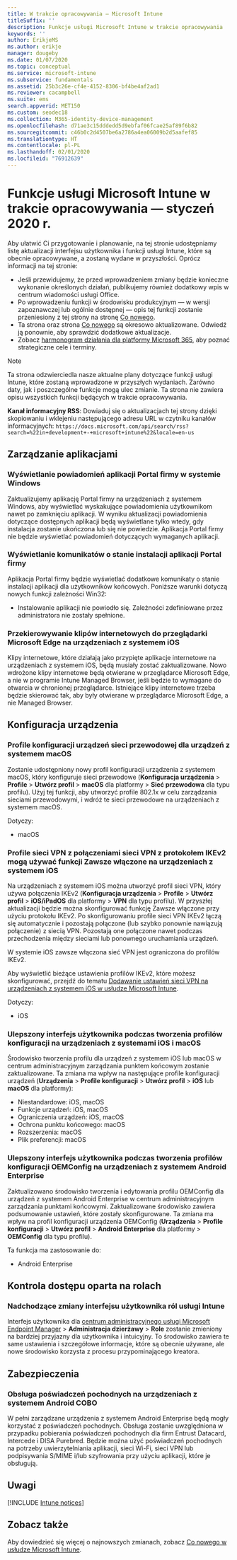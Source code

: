 ```yaml
---
title: W trakcie opracowywania — Microsoft Intune
titleSuffix: ''
description: Funkcje usługi Microsoft Intune w trakcie opracowywania
keywords: ''
author: ErikjeMS
ms.author: erikje
manager: dougeby
ms.date: 01/07/2020
ms.topic: conceptual
ms.service: microsoft-intune
ms.subservice: fundamentals
ms.assetid: 25b3c26e-cf4e-4152-8306-bf4be4af2ad1
ms.reviewer: cacampbell
ms.suite: ems
search.appverid: MET150
ms.custom: seodec18
ms.collection: M365-identity-device-management
ms.openlocfilehash: d71ae3c15dddedd5d9ebfaf06fcae25af89f6b82
ms.sourcegitcommit: c46b0c2d4507be6a2786a4ea06009b2d5aafef85
ms.translationtype: HT
ms.contentlocale: pl-PL
ms.lasthandoff: 02/01/2020
ms.locfileid: "76912639"
---
```

# <a name="in-development-for-microsoft-intune---january-2020"></a>Funkcje usługi Microsoft Intune w trakcie opracowywania — styczeń 2020 r.

Aby ułatwić Ci przygotowanie i planowanie, na tej stronie udostępniamy listę aktualizacji interfejsu użytkownika i funkcji usługi Intune, które są obecnie opracowywane, a zostaną wydane w przyszłości. Oprócz informacji na tej stronie: 

- Jeśli przewidujemy, że przed wprowadzeniem zmiany będzie konieczne wykonanie określonych działań, publikujemy również dodatkowy wpis w centrum wiadomości usługi Office.
- Po wprowadzeniu funkcji w środowisku produkcyjnym — w wersji zapoznawczej lub ogólnie dostępnej — opis tej funkcji zostanie przeniesiony z tej strony na stronę [Co nowego](whats-new.md).
- Ta strona oraz strona [Co nowego](whats-new.md) są okresowo aktualizowane. Odwiedź ją ponownie, aby sprawdzić dodatkowe aktualizacje.
- Zobacz [harmonogram działania dla platformy Microsoft 365](https://www.microsoft.com/microsoft-365/roadmap?rtc=2&filters=EMS), aby poznać strategiczne cele i terminy.

> [!NOTE]
> Ta strona odzwierciedla nasze aktualne plany dotyczące funkcji usługi Intune, które zostaną wprowadzone w przyszłych wydaniach. Zarówno daty, jak i poszczególne funkcje mogą ulec zmianie. Ta strona nie zawiera opisu wszystkich funkcji będących w trakcie opracowywania.

**Kanał informacyjny RSS**: Dowiaduj się o aktualizacjach tej strony dzięki skopiowaniu i wklejeniu następującego adresu URL w czytniku kanałów informacyjnych: `https://docs.microsoft.com/api/search/rss?search=%22in+development+-+microsoft+intune%22&locale=en-us`

<!--
## What's coming to Intune in the Azure portal 
## What's coming to Intune apps
## Notices
-->

<!-- Common categories:  
## App management
## Device configuration
## Device enrollment
## Device management
## Intune apps
## Monitor and troubleshoot
## Role-based access control
## Security

-->
 
<!-- ***********************************************-->
## <a name="app-management"></a>Zarządzanie aplikacjami

### <a name="display-notifications-for-the-company-portal-app-on-windows---1808082----"></a>Wyświetlanie powiadomień aplikacji Portal firmy w systemie Windows<!-- 1808082  -->
Zaktualizujemy aplikację Portal firmy na urządzeniach z systemem Windows, aby wyświetlać wyskakujące powiadomienia użytkownikom nawet po zamknięciu aplikacji. W wyniku aktualizacji powiadomienia dotyczące dostępnych aplikacji będą wyświetlane tylko wtedy, gdy instalacja zostanie ukończona lub się nie powiedzie. Aplikacja Portal firmy nie będzie wyświetlać powiadomień dotyczących wymaganych aplikacji. 

### <a name="display-installation-status-messages-for-the-company-portal-app---2514416----"></a>Wyświetlanie komunikatów o stanie instalacji aplikacji Portal firmy<!-- 2514416  -->
Aplikacja Portal firmy będzie wyświetlać dodatkowe komunikaty o stanie instalacji aplikacji dla użytkowników końcowych. Poniższe warunki dotyczą nowych funkcji zależności Win32:
- Instalowanie aplikacji nie powiodło się. Zależności zdefiniowane przez administratora nie zostały spełnione.

### <a name="retarget-web-clips-to-microsoft-edge-on-ios-devices---5455276---"></a>Przekierowywanie klipów internetowych do przeglądarki Microsoft Edge na urządzeniach z systemem iOS<!-- 5455276 -->
Klipy internetowe, które działają jako przypięte aplikacje internetowe na urządzeniach z systemem iOS, będą musiały zostać zaktualizowane. Nowo wdrożone klipy internetowe będą otwierane w przeglądarce Microsoft Edge, a nie w programie Intune Managed Browser, jeśli będzie to wymagane do otwarcia w chronionej przeglądarce. Istniejące klipy internetowe trzeba będzie skierować tak, aby były otwierane w przeglądarce Microsoft Edge, a nie Managed Browser. 


<!-- ***********************************************-->
## <a name="device-configuration"></a>Konfiguracja urządzenia

### <a name="wired-network-device-configuration-profiles-for-macos-devices---3508686----"></a>Profile konfiguracji urządzeń sieci przewodowej dla urządzeń z systemem macOS<!-- 3508686  -->
Zostanie udostępniony nowy profil konfiguracji urządzenia z systemem macOS, który konfiguruje sieci przewodowe (**Konfiguracja urządzenia**  >  **Profile**  >  **Utwórz profil**  >  **macOS** dla platformy > **Sieć przewodowa** dla typu profilu). Użyj tej funkcji, aby utworzyć profile 802.1x w celu zarządzania sieciami przewodowymi, i wdróż te sieci przewodowe na urządzeniach z systemem macOS.

Dotyczy:
- macOS

### <a name="vpn-profiles-with-ikev2-vpn-connections-can-use-always-on-with-ios-devices----1947932-idready---"></a>Profile sieci VPN z połączeniami sieci VPN z protokołem IKEv2 mogą używać funkcji Zawsze włączone na urządzeniach z systemem iOS <!-- 1947932 idready -->
Na urządzeniach z systemem iOS można utworzyć profil sieci VPN, który używa połączenia IKEv2 (**Konfiguracja urządzenia**  >  **Profile**  >  **Utwórz profil**  >  **iOS/iPadOS** dla platformy > **VPN** dla typu profilu). W przyszłej aktualizacji będzie można skonfigurować funkcję Zawsze włączone przy użyciu protokołu IKEv2. Po skonfigurowaniu profile sieci VPN IKEv2 łączą się automatycznie i pozostają połączone (lub szybko ponownie nawiązują połączenie) z siecią VPN. Pozostają one połączone nawet podczas przechodzenia między sieciami lub ponownego uruchamiania urządzeń.

W systemie iOS zawsze włączona sieć VPN jest ograniczona do profilów IKEv2.

Aby wyświetlić bieżące ustawienia profilów IKEv2, które możesz skonfigurować, przejdź do tematu [Dodawanie ustawień sieci VPN na urządzeniach z systemem iOS w usłudze Microsoft Intune](../configuration/vpn-settings-ios.md#ikev2-settings).

Dotyczy:
- iOS

### <a name="improved-user-interface-experience-when-creating-configuration-profiles-on-ios-and-macos-devices---5569008-5569039-5569057-5569110-5569116-5569131-5569139-5569153-5859984-idready---"></a>Ulepszony interfejs użytkownika podczas tworzenia profilów konfiguracji na urządzeniach z systemami iOS i macOS<!-- 5569008-5569039-5569057-5569110-5569116-5569131-5569139-5569153-5859984 idready -->
Środowisko tworzenia profilu dla urządzeń z systemem iOS lub macOS w centrum administracyjnym zarządzania punktem końcowym zostanie zaktualizowane. Ta zmiana ma wpływ na następujące profile konfiguracji urządzeń (**Urządzenia**  >  **Profile konfiguracji**  >  **Utwórz profil**  >  **iOS** lub **macOS** dla platformy):

- Niestandardowe: iOS, macOS
- Funkcje urządzeń: iOS, macOS
- Ograniczenia urządzeń: iOS, macOS
- Ochrona punktu końcowego: macOS
- Rozszerzenia: macOS
- Plik preferencji: macOS

### <a name="improved-user-interface-experience-when-creating-oemconfig-configuration-profiles-on-android-enterprise-devices---5568645-idready----"></a>Ulepszony interfejs użytkownika podczas tworzenia profilów konfiguracji OEMConfig na urządzeniach z systemem Android Enterprise<!-- 5568645 idready  -->
Zaktualizowano środowisko tworzenia i edytowania profilu OEMConfig dla urządzeń z systemem Android Enterprise w centrum administracyjnym zarządzania punktami końcowymi. Zaktualizowane środowisko zawiera podsumowanie ustawień, które zostały skonfigurowane. Ta zmiana ma wpływ na profil konfiguracji urządzenia OEMConfig (**Urządzenia**  >  **Profile konfiguracji**  >  **Utwórz profil**  >  **Android Enterprise** dla platformy > **OEMConfig** dla typu profilu).

Ta funkcja ma zastosowanie do:
- Android Enterprise 

<!-- ***********************************************-->
<!--## Device enrollment-->



<!-- ***********************************************-->
<!--## Device management-->



<!-- ***********************************************-->
<!--## Intune apps-->
 

<!-- ***********************************************-->

<!--
## Monitoring and troubleshooting
-->


<!-- ***********************************************-->
## <a name="role-based-access-control"></a>Kontrola dostępu oparta na rolach

### <a name="intune-roles-user-interface-changes-coming--5801612-idready--"></a>Nadchodzące zmiany interfejsu użytkownika ról usługi Intune<!--5801612 idready-->
Interfejs użytkownika dla [centrum administracyjnego usługi Microsoft Endpoint Manager](https://go.microsoft.com/fwlink/?linkid=2109431)  >  **Administracja dzierżawy**  >  **Role** zostanie zmieniony na bardziej przyjazny dla użytkownika i intuicyjny. To środowisko zawiera te same ustawienia i szczegółowe informacje, które są obecnie używane, ale nowe środowisko korzysta z procesu przypominającego kreatora.


<!-- ***********************************************-->
## <a name="security"></a>Zabezpieczenia

### <a name="derived-credentials-support-on-android-cobo-devices--4839592--"></a>Obsługa poświadczeń pochodnych na urządzeniach z systemem Android COBO<!--4839592-->
W pełni zarządzane urządzenia z systemem Android Enterprise będą mogły korzystać z poświadczeń pochodnych. Obsługa zostanie uwzględniona w przypadku pobierania poświadczeń pochodnych dla firm Entrust Datacard, Intercede i DISA Purebred. Będzie można użyć poświadczeń pochodnych na potrzeby uwierzytelniania aplikacji, sieci Wi-Fi, sieci VPN lub podpisywania S/MIME i/lub szyfrowania przy użyciu aplikacji, które je obsługują. 

<!-- ***********************************************-->
## <a name="notices"></a>Uwagi

[!INCLUDE [Intune notices](../includes/intune-notices.md)]

## <a name="see-also"></a>Zobacz także
Aby dowiedzieć się więcej o najnowszych zmianach, zobacz [Co nowego w usłudze Microsoft Intune](whats-new.md).


